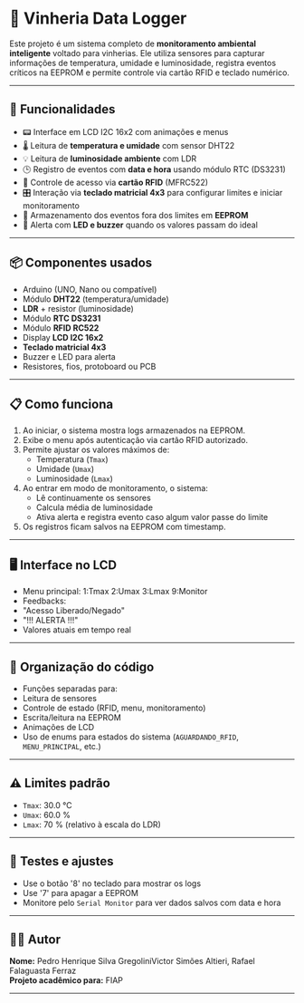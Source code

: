 # 🍷 Vinheria Data Logger

Este projeto é um sistema completo de **monitoramento ambiental inteligente** voltado para vinherias. Ele utiliza sensores para capturar informações de temperatura, umidade e luminosidade, registra eventos críticos na EEPROM e permite controle via cartão RFID e teclado numérico.

---

## 🔧 Funcionalidades

- 📟 Interface em LCD I2C 16x2 com animações e menus
- 🌡️ Leitura de **temperatura e umidade** com sensor DHT22
- 💡 Leitura de **luminosidade ambiente** com LDR
- 🕒 Registro de eventos com **data e hora** usando módulo RTC (DS3231)
- 🛂 Controle de acesso via **cartão RFID** (MFRC522)
- 🎛️ Interação via **teclado matricial 4x3** para configurar limites e iniciar monitoramento
- 💾 Armazenamento dos eventos fora dos limites em **EEPROM**
- 🔔 Alerta com **LED e buzzer** quando os valores passam do ideal

---

## 📦 Componentes usados

- Arduino (UNO, Nano ou compatível)
- Módulo **DHT22** (temperatura/umidade)
- **LDR** + resistor (luminosidade)
- Módulo **RTC DS3231**
- Módulo **RFID RC522**
- Display **LCD I2C 16x2**
- **Teclado matricial 4x3**
- Buzzer e LED para alerta
- Resistores, fios, protoboard ou PCB

---

## 📋 Como funciona

1. Ao iniciar, o sistema mostra logs armazenados na EEPROM.
2. Exibe o menu após autenticação via cartão RFID autorizado.
3. Permite ajustar os valores máximos de:
   - Temperatura (`Tmax`)
   - Umidade (`Umax`)
   - Luminosidade (`Lmax`)
4. Ao entrar em modo de monitoramento, o sistema:
   - Lê continuamente os sensores
   - Calcula média de luminosidade
   - Ativa alerta e registra evento caso algum valor passe do limite
5. Os registros ficam salvos na EEPROM com timestamp.

---

## 🖥️ Interface no LCD

- Menu principal:
1:Tmax 2:Umax
3:Lmax 9:Monitor
- Feedbacks:
- "Acesso Liberado/Negado"
- "!!! ALERTA !!!"
- Valores atuais em tempo real

---

## 📂 Organização do código

- Funções separadas para:
- Leitura de sensores
- Controle de estado (RFID, menu, monitoramento)
- Escrita/leitura na EEPROM
- Animações de LCD
- Uso de enums para estados do sistema (`AGUARDANDO_RFID`, `MENU_PRINCIPAL`, etc.)

---

## ⚠️ Limites padrão

- `Tmax`: 30.0 °C  
- `Umax`: 60.0 %  
- `Lmax`: 70 % (relativo à escala do LDR)

---

## 🧪 Testes e ajustes

- Use o botão '8' no teclado para mostrar os logs
- Use '7' para apagar a EEPROM
- Monitore pelo `Serial Monitor` para ver dados salvos com data e hora

---


## 👨‍💻 Autor

**Nome:** Pedro Henrique Silva GregoliniVictor Simões Altieri, Rafael Falaguasta Ferraz   
**Projeto acadêmico para:** FIAP

---
